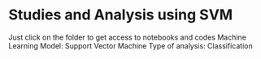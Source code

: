# Studies and Analysis using SVM

Just click on the folder to get access to notebooks and codes
Machine Learning Model: Support Vector Machine
Type of analysis: Classification
